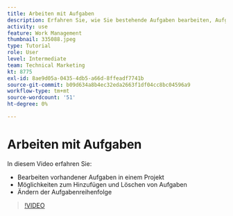 ```yaml
---
title: Arbeiten mit Aufgaben
description: Erfahren Sie, wie Sie bestehende Aufgaben bearbeiten, Aufgaben hinzufügen und löschen und die Aufgabenreihenfolge für ein Projekt in [!DNL  Workfront].
activity: use
feature: Work Management
thumbnail: 335088.jpeg
type: Tutorial
role: User
level: Intermediate
team: Technical Marketing
kt: 8775
exl-id: 8ae9d05a-0435-4db5-a66d-8ffeadf7741b
source-git-commit: b09d634a8b4ec32eda2663f1df04cc8bc04596a9
workflow-type: tm+mt
source-wordcount: '51'
ht-degree: 0%

---
```


# Arbeiten mit Aufgaben

In diesem Video erfahren Sie:

* Bearbeiten vorhandener Aufgaben in einem Projekt
* Möglichkeiten zum Hinzufügen und Löschen von Aufgaben
* Ändern der Aufgabenreihenfolge

>[!VIDEO](https://video.tv.adobe.com/v/335088/?quality=12)
